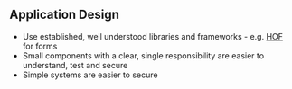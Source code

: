 ## Application Design
- Use established, well understood libraries and frameworks - e.g. [HOF](https://github.com/UKHomeOffice/hof) for forms​
- Small components with a clear, single responsibility are easier to understand, test and secure​
- Simple systems are easier to ​secure​
